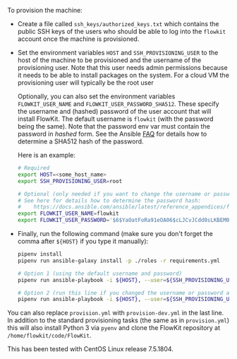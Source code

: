 To provision the machine:

- Create a file called `ssh_keys/authorized_keys.txt` which contains the public
  SSH keys of the users who should be able to log into the `flowkit` account
  once the machine is provisioned.

- Set the environment variables `HOST` and `SSH_PROVISIONING_USER` to the host
  of the machine to be provisioned and the username of the provisioning user.
  Note that this user needs admin permissions because it needs to be able to
  install packages on the system. For a cloud VM the provisioning user will
  typically be the root user

  Optionally, you can also set the environment variables `FLOWKIT_USER_NAME`
  and `FLOWKIT_USER_PASSWORD_SHA512`. These specify the username and (hashed)
  password of the user account that will install FlowKit. The default username
  is `flowkit` (with the password being the same). Note that the password env
  var must contain the password in _hashed_ form. See the Ansible
  [FAQ](https://docs.ansible.com/ansible/latest/reference_appendices/faq.html#how-do-i-generate-crypted-passwords-for-the-user-module)
  for details how to determine a SHA512 hash of the password.

  Here is an example:
  ```bash
  # Required
  export HOST=<some_host_name>
  export SSH_PROVISIONING_USER=root

  # Optional (only needed if you want to change the username or password).
  # See here for details how to determine the password hash:
  #    https://docs.ansible.com/ansible/latest/reference_appendices/faq.html#how-do-i-generate-crypted-passwords-for-the-user-module
  export FLOWKIT_USER_NAME=flowkit
  export FLOWKIT_USER_PASSWORD='$6$YaOatFoRa91eOA06$cLJCvJCdd0sLKBEM01eQ2wJ7ZKkTZJz.YWGFK5r0bs4yqiwAz1Lw9pmExiS.PPBBJv13cuBpiHYU88ThX4TeG/'
  ```

- Finally, run the following command (make sure you don't forget the comma
  after `${HOST}` if you type it manually):
  ```bash
  pipenv install
  pipenv run ansible-galaxy install -p ./roles -r requirements.yml

  # Option 1 (using the default username and password)
  pipenv run ansible-playbook -i ${HOST}, --user=${SSH_PROVISIONING_USER} provision.yml

  # Option 2 (run this line if you changed the username or password above)
  pipenv run ansible-playbook -i ${HOST}, --user=${SSH_PROVISIONING_USER} --extra-vars="username=${FLOWKIT_USER_NAME} password=${FLOWKIT_USER_PASSWORD_SHA512}" provision.yml
  ```

You can also replace `provision.yml` with `provision-dev.yml` in the last line.
In addition to the standard provisioning tasks (the same as in `provision.yml`)
this will also install Python 3 via `pyenv` and clone the FlowKit repository
at `/home/flowkit/code/FlowKit`.

This has been tested with CentOS Linux release 7.5.1804.

